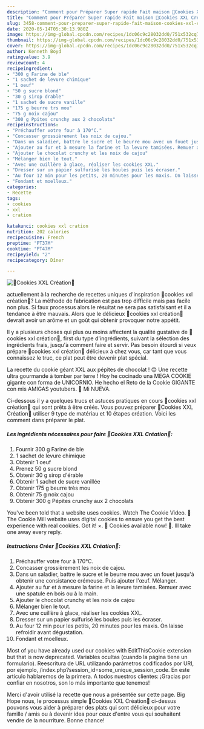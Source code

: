 ```yaml
---
description: "Comment pour Préparer Super rapide Fait maison 🍪Cookies XXL Création🍪"
title: "Comment pour Préparer Super rapide Fait maison 🍪Cookies XXL Création🍪"
slug: 3458-comment-pour-preparer-super-rapide-fait-maison-cookies-xxl-creation
date: 2020-05-14T05:30:13.980Z
image: https://img-global.cpcdn.com/recipes/1dc06c9c28032dd0/751x532cq70/🍪cookies-xxl-creation🍪-photo-principale-de-la-recette.jpg
thumbnail: https://img-global.cpcdn.com/recipes/1dc06c9c28032dd0/751x532cq70/🍪cookies-xxl-creation🍪-photo-principale-de-la-recette.jpg
cover: https://img-global.cpcdn.com/recipes/1dc06c9c28032dd0/751x532cq70/🍪cookies-xxl-creation🍪-photo-principale-de-la-recette.jpg
author: Kenneth Boyd
ratingvalue: 3.9
reviewcount: 4
recipeingredient:
- "300 g Farine de ble"
- "1 sachet de levure chimique"
- "1 oeuf"
- "50 g sucre blond"
- "30 g sirop drable"
- "1 sachet de sucre vanille"
- "175 g beurre trs mou"
- "75 g noix cajou"
- "300 g Ppites crunchy aux 2 chocolats"
recipeinstructions:
- "Préchauffer votre four à 170°C."
- "Concasser grossièrement les noix de cajou."
- "Dans un saladier, battre le sucre et le beurre mou avec un fouet jusqu&#39;à obtenir une consistance crémeuse. Puis ajouter l&#39;œuf. Mélanger."
- "Ajouter au fur et à mesure la farine et la levure tamisées. Remuer avec une spatule en bois ou à la main."
- "Ajouter le chocolat crunchy et les noix de cajou"
- "Mélanger bien le tout."
- "Avec une cuillère à glace, réaliser les cookies XXL."
- "Dresser sur un papier sulfurisé les boules puis les écraser."
- "Au four 12 min pour les petits, 20 minutes pour les maxis. On laisse refroidir avant dégustation."
- "Fondant et moelleux."
categories:
- Recette
tags:
- cookies
- xxl
- cration

katakunci: cookies xxl cration 
nutrition: 202 calories
recipecuisine: French
preptime: "PT37M"
cooktime: "PT47M"
recipeyield: "2"
recipecategory: Dîner

---
```



![🍪Cookies XXL Création🍪](https://img-global.cpcdn.com/recipes/1dc06c9c28032dd0/751x532cq70/🍪cookies-xxl-creation🍪-photo-principale-de-la-recette.jpg)

actuellement à la recherche de recettes uniques d'inspiration 🍪cookies xxl création🍪? La méthode de fabrication est pas trop difficile mais pas facile non plus. Si faux processus alors le résultat ne sera pas satisfaisant et il a tendance à être mauvais. Alors que le délicieux 🍪cookies xxl création🍪 devrait avoir un arôme et un goût qui obtenir provoquer notre appétit.

Il y a plusieurs choses qui plus ou moins affectent la qualité gustative de 🍪cookies xxl création🍪, first du type d'ingrédients, suivant la sélection des ingrédients frais, jusqu'à comment faire et servir. Pas besoin étourdi si veux prépare 🍪cookies xxl création🍪 délicieux à chez vous, car tant que vous connaissez le truc, ce plat peut être devenir plat spécial.

La recette du cookie géant XXL aux pépites de chocolat ! 😊 Une recette ultra gourmande à tomber par terre ! Hoy he cocinado una MEGA COOKIE gigante con forma de UNICORNIO. He hecho el Reto de la Cookie GIGANTE con mis AMIGAS youtubers. 💜 Mi NUEVA.


Ci-dessous il y a quelques trucs et astuces pratiques en cours 🍪cookies xxl création🍪 qui sont prêts à être créés. Vous pouvez préparer 🍪Cookies XXL Création🍪 utiliser 9 type de matériau et 10 étapes création. Voici les comment dans préparer le plat.

<!--inarticleads1-->

##### Les ingrédients nécessaires pour faire 🍪Cookies XXL Création🍪:

1. Fournir 300 g Farine de ble
1.  1 sachet de levure chimique
1. Obtenir 1 oeuf
1. Prenez 50 g sucre blond
1. Obtenir 30 g sirop d&#39;érable
1. Obtenir 1 sachet de sucre vanillée
1. Obtenir 175 g beurre très mou
1. Obtenir 75 g noix cajou
1. Obtenir 300 g Pépites crunchy aux 2 chocolats


You&#39;ve been told that a website uses cookies. Watch The Cookie Video. 🍪The Cookie Mill website uses digital cookies to ensure you get the best experience with real cookies. Got it! ×. 🍪 Cookies available now! 🍪. Ill take one away every reply. 

<!--inarticleads2-->

##### Instructions Créer 🍪Cookies XXL Création🍪:

1. Préchauffer votre four à 170°C.
1. Concasser grossièrement les noix de cajou.
1. Dans un saladier, battre le sucre et le beurre mou avec un fouet jusqu&#39;à obtenir une consistance crémeuse. Puis ajouter l&#39;œuf. Mélanger.
1. Ajouter au fur et à mesure la farine et la levure tamisées. Remuer avec une spatule en bois ou à la main.
1. Ajouter le chocolat crunchy et les noix de cajou
1. Mélanger bien le tout.
1. Avec une cuillère à glace, réaliser les cookies XXL.
1. Dresser sur un papier sulfurisé les boules puis les écraser.
1. Au four 12 min pour les petits, 20 minutes pour les maxis. On laisse refroidir avant dégustation.
1. Fondant et moelleux.


Most of you have already used our cookies with EditThisCookie extension but that is now deprecated. Variables ocultas (cuando la página tiene un formulario). Reescritura de URL utilizando parámetros codificados por URI, por ejemplo, /index.php?session_id=some_unique_session_code. En este articulo hablaremos de la primera. A todos nuestros clientes: ¡Gracias por confiar en nosotros, son lo más importante que tenemos! 


Merci d'avoir utilisé la recette que nous a présentée sur cette page. Big Hope nous, le processus simple 🍪Cookies XXL Création🍪 ci-dessus pouvons vous aider à préparer des plats qui sont délicieux pour votre famille / amis ou à devenir idea pour ceux d'entre vous qui souhaitent vendre de la nourriture. Bonne chance!
